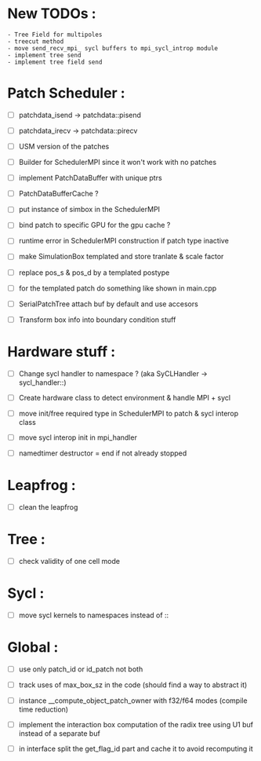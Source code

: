 # New TODOs : 

    - Tree Field for multipoles
    - treecut method
    - move send_recv_mpi_ sycl buffers to mpi_sycl_introp module
    - implement tree send
    - implement tree field send







# Patch Scheduler : 

- [ ] patchdata_isend -> patchdata::pisend 
- [ ] patchdata_irecv -> patchdata::pirecv
- [ ] USM version of the patches
- [ ] Builder for SchedulerMPI since it won't work with no patches

- [ ] implement PatchDataBuffer with unique ptrs 
- [ ] PatchDataBufferCache ?

- [ ] put instance of simbox in the SchedulerMPI

- [ ] bind patch to specific GPU for the gpu cache ?

- [ ] runtime error in SchedulerMPI construction if patch type inactive
- [ ] make SimulationBox templated and store tranlate & scale factor
- [ ] replace pos_s & pos_d by a templated postype
- [ ] for the templated patch do something like shown in main.cpp
- [ ] SerialPatchTree attach buf by default and use accesors


- [ ] Transform box info into boundary condition stuff

# Hardware stuff : 
- [ ] Change sycl handler to namespace ? (aka SyCLHandler -> sycl_handler::)
- [ ] Create hardware class to detect environment & handle MPI + sycl
- [ ] move init/free required type in SchedulerMPI to patch & sycl interop class 
- [ ] move sycl interop init in mpi_handler
- [ ] namedtimer destructor = end if not already stopped


# Leapfrog : 
- [ ] clean the leapfrog

# Tree : 
- [ ] check validity of one cell mode

# Sycl :
- [ ] move sycl kernels to namespaces instead of ::

# Global : 
- [ ] use only patch_id or id_patch not both
- [ ] track uses of max_box_sz in the code (should find a way to abstract it)
- [ ] instance __compute_object_patch_owner with f32/f64 modes (compile time reduction)
- [ ] implement the interaction box computation of the radix tree using U1 buf instead of a separate buf
- [ ] in interface split the get_flag_id part and cache it to avoid recomputing it


